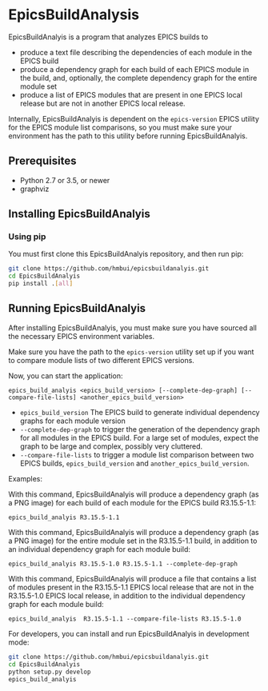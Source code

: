 # EpicsBuildAnalysis

EpicsBuildAnalyis is a program that analyzes EPICS builds to
* produce a text file describing the dependencies of each module in the EPICS build
* produce a dependency graph for each build of each EPICS module in the build, and, optionally, the complete dependency graph for the entire module set
* produce a list of EPICS modules that are present in one EPICS local release but are not in another EPICS local release.

Internally, EpicsBuildAnalyis is dependent on the ```epics-version``` EPICS utility for the EPICS module list comparisons, so you must make sure your environment has the path to this utility before running EpicsBuildAnalyis.

## Prerequisites
* Python 2.7 or 3.5, or newer
* graphviz

## Installing EpicsBuildAnalyis
### Using pip
You must first clone this EpicsBuildAnalyis repository, and then run pip:

```sh
git clone https://github.com/hmbui/epicsbuildanalyis.git
cd EpicsBuildAnalyis
pip install .[all]
```

## Running EpicsBuildAnalyis
After installing EpicsBuildAnalyis, you must make sure you have sourced all the necessary EPICS environment variables.

Make sure you have the path to the ```epics-version``` utility set up if you want to compare module lists of two different EPICS versions.

Now, you can start the application:

```epics_build_analyis <epics_build_version> [--complete-dep-graph] [--compare-file-lists] <another_epics_build_version>```

* ```epics_build_version``` The EPICS build to generate individual dependency graphs for each module version
* ```--complete-dep-graph``` to trigger the generation of the dependency graph for all modules in the EPICS build. For a large set of modules, expect the graph to be large and complex, possibly very cluttered.
* ```--compare-file-lists``` to trigger a module list comparison between two EPICS builds, ```epics_build_version``` and ```another_epics_build_version```.


Examples:

With this command, EpicsBuildAnalyis will produce a dependency graph (as a PNG image) for each build of each module for the EPICS build R3.15.5-1.1:

```
epics_build_analyis R3.15.5-1.1
```


With this command, EpicsBuildAnalyis will produce a dependency graph (as a PNG image) for the entire module set in the R3.15.5-1.1 build, in addition to an individual dependency graph for each module build:

```
epics_build_analyis R3.15.5-1.0 R3.15.5-1.1 --complete-dep-graph
```


With this command, EpicsBuildAnalyis will produce a file that contains a list of modules present in the R3.15.5-1.1 EPICS local release that are not in the R3.15.5-1.0 EPICS local release, in addition to the individual dependency graph for each module build:

```
epics_build_analyis  R3.15.5-1.1 --compare-file-lists R3.15.5-1.0
```

For developers, you can install and run EpicsBuildAnalyis in development mode:

```sh
git clone https://github.com/hmbui/epicsbuildanalyis.git
cd EpicsBuildAnalyis
python setup.py develop
epics_build_analyis
```

